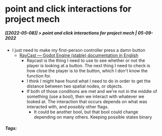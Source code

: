 # point and click interactions for project mech
##### [[2022-05-08]] > point and click interactions for project mech | 05-09-2022

- I just need to make my first-person controller press a damn button 
	- [RayCast — Godot Engine (stable) documentation in English](https://docs.godotengine.org/en/stable/classes/class_raycast.html)
		- Raycast is the thing I need to use to see whether or not the player is looking at a button. The next thing I need to check is how close the player is to the button, which I don't know the function for.
		- I think I might have found what I need to do in order to get the distance between two spatial nodes, or objects.
		- If both of those conditions are met and we're not in the middle of something (use a bool), then we interact with whatever we looked at. The interaction that occurs depends on what was interacted with, and possibly other flags. 
			- It could be another bool, but that bool could change depending on many others. Keeping possible states binary

##### Tags: 